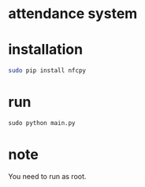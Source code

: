 # attendance system

# installation
```bash
sudo pip install nfcpy
```

# run
```python
sudo python main.py
```

# note
You need to run as root.
